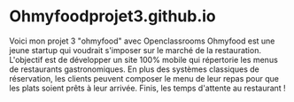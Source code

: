 # Ohmyfoodprojet3.github.io
Voici mon projet 3 "ohmyfood" avec Openclassrooms
Ohmyfood est une jeune startup qui voudrait s'imposer sur le marché de la restauration. L'objectif est de développer un site 100% mobile qui répertorie les menus de restaurants gastronomiques. En plus des systèmes classiques de réservation, les clients peuvent composer le menu de leur repas pour que les plats soient prêts à leur arrivée. Finis, les temps d'attente au restaurant !
